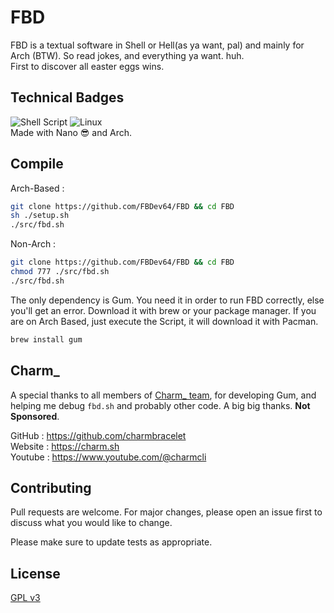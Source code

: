 # FBD

FBD is a textual software in Shell or Hell(as ya want, pal) and mainly for Arch (BTW). So read jokes, and everything ya want. huh. <br>
First to discover all easter eggs wins.

## Technical Badges
![Shell Script](https://img.shields.io/badge/shell_script-%23121011.svg?style=for-the-badge&logo=gnu-bash&logoColor=white)
![Linux](https://img.shields.io/badge/Linux-FCC624?style=for-the-badge&logo=linux&logoColor=black)
<br>Made with Nano 😎 and Arch.

## Compile
Arch-Based :
```bash
git clone https://github.com/FBDev64/FBD && cd FBD
sh ./setup.sh
./src/fbd.sh
```
Non-Arch :
```bash
git clone https://github.com/FBDev64/FBD && cd FBD
chmod 777 ./src/fbd.sh
./src/fbd.sh
```

The only dependency is Gum. You need it in order to run FBD correctly, else you'll get an error. Download it with brew or your package manager. If you are on Arch Based, just execute the Script, it will download it with Pacman.

```bash
brew install gum
```

## Charm_

A special thanks to all members of [Charm_ team](https://charm.sh/), for developing Gum, and helping me debug `fbd.sh` and probably other code. A big big thanks.
**Not Sponsored**.

GitHub : https://github.com/charmbracelet <br>
Website : https://charm.sh<br>
Youtube : https://www.youtube.com/@charmcli<br>

## Contributing

Pull requests are welcome. For major changes, please open an issue first
to discuss what you would like to change.

Please make sure to update tests as appropriate.

## License

[GPL v3](https://choosealicense.com/licenses/gpl-3.0/)
